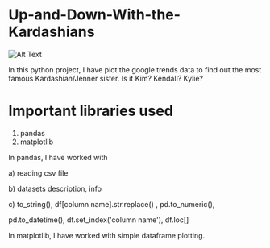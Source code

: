 # Up-and-Down-With-the-Kardashians


![Alt Text](home/Downloads/kjfamilytree.png)

In this python project, I have plot the google trends data to find out the most famous Kardashian/Jenner sister.
Is it Kim? Kendall? Kylie?

# Important libraries used

1. pandas
2. matplotlib

In pandas, I have worked with

   a) reading csv file
         
   b) datasets description, info
         
   c) to_string(), df[column name].str.replace() , pd.to_numeric(),
   
   pd.to_datetime(), df.set_index('column name'), df.loc[]
   
        
In matplotlib, I have worked with simple dataframe plotting.

